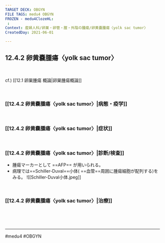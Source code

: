 ```yaml
---
TARGET DECK: OBGYN
FILE TAGS: medu4 OBGYN
FROZEN - medu4ClozeHL:
 : 
Context: 産婦人科/卵巣・卵管・膣・外陰の腫瘍/卵黄嚢腫瘍〈yolk sac tumor〉
CreatedDay: 2021-06-01

---
```


## 12.4.2 卵黄嚢腫瘍〈yolk sac tumor〉

<br>

cf.) [[12.1 卵巣腫瘍 概論|卵巣腫瘍概論]]

<br>

### [[12.4.2 卵黄嚢腫瘍〈yolk sac tumor〉|病態・疫学]]


<br>

### [[12.4.2 卵黄嚢腫瘍〈yolk sac tumor〉|症状]]



<br>

### [[12.4.2 卵黄嚢腫瘍〈yolk sac tumor〉|診断/検査]]
* 腫瘍マーカーとして ==AFP== が用いられる。
* 病理では==Schiller-Duval==小体( ==血管==周囲に腫瘍細胞が配列する)をみる。 
![[Schiller-Duval小体.jpeg]]
<!--ID: 1629820444293-->



<br>

### [[12.4.2 卵黄嚢腫瘍〈yolk sac tumor〉|治療]]


<br><br><br>

---
#medu4 #OBGYN